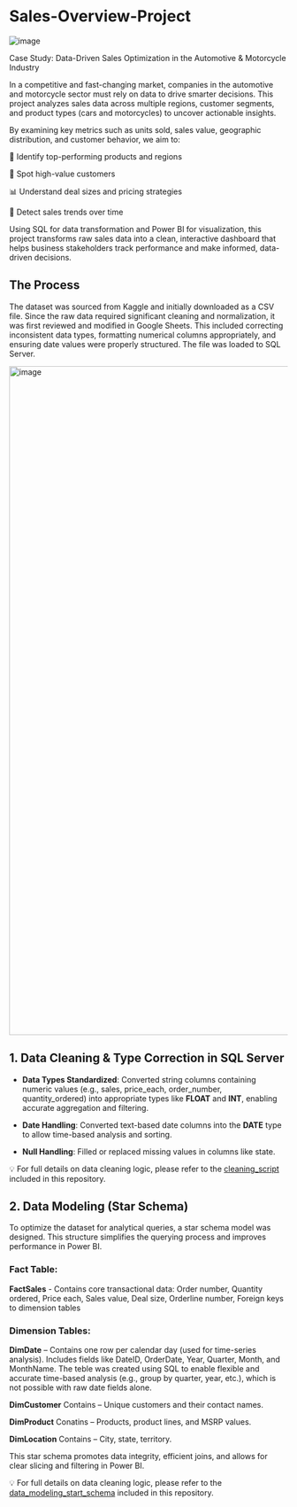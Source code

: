 # Sales-Overview-Project

![image](https://github.com/user-attachments/assets/16fde0f7-3063-4000-80bc-4972887d7254)



 Case Study: Data-Driven Sales Optimization in the Automotive & Motorcycle Industry

In a competitive and fast-changing market, companies in the automotive and motorcycle sector must rely on data to drive smarter decisions. This project analyzes sales data across multiple regions, customer segments, and product types (cars and motorcycles) to uncover actionable insights.

By examining key metrics such as units sold, sales value, geographic distribution, and customer behavior, we aim to:

📍 Identify top-performing products and regions

👥 Spot high-value customers

📊 Understand deal sizes and pricing strategies

📆 Detect sales trends over time

Using SQL for data transformation and Power BI for visualization, this project transforms raw sales data into a clean, interactive dashboard that helps business stakeholders track performance and make informed, data-driven decisions.

## The Process

The dataset was sourced from Kaggle and initially downloaded as a CSV file. Since the raw data required significant cleaning and normalization, it was first reviewed and modified in Google Sheets. This included correcting inconsistent data types, formatting numerical columns appropriately, and ensuring date values were properly structured. The file was loaded to SQL Server.

<img width="1208" alt="image" src="https://github.com/user-attachments/assets/d9e0645d-8246-4188-b3a5-99c253ba8c2d" />

## 1. Data Cleaning & Type Correction in SQL Server
* **Data Types Standardized**:  Converted string columns containing numeric values (e.g., sales, price_each, order_number, quantity_ordered) into appropriate types like **FLOAT** and **INT**, enabling accurate aggregation and filtering.

* **Date Handling**: Converted text-based date columns into the **DATE** type to allow time-based analysis and sorting.

* **Null Handling**: Filled or replaced missing values in columns like state.

💡 For full details on data cleaning logic, please refer to the [cleaning_script](SQL/cleaning_script.sql) included in this repository.

## 2. Data Modeling (Star Schema)
To optimize the dataset for analytical queries, a star schema model was designed. This structure simplifies the querying process and improves performance in Power BI.

### **Fact Table**:  
 
**FactSales** - Contains core transactional data: Order number, Quantity ordered, Price each, Sales value, Deal size, Orderline number, Foreign keys to dimension tables

### **Dimension Tables**:  

**DimDate** – Contains one row per calendar day (used for time-series analysis). Includes fields like DateID, OrderDate, Year, Quarter, Month, and MonthName.
The teble was created using SQL to enable flexible and accurate time-based analysis (e.g., group by quarter, year, etc.), which is not possible with raw date fields alone.

**DimCustomer** Contains – Unique customers and their contact names.

**DimProduct** Conatins – Products, product lines, and MSRP values.

**DimLocation** Contains – City, state, territory.

This star schema promotes data integrity, efficient joins, and allows for clear slicing and filtering in Power BI.

💡 For full details on data cleaning logic, please refer to the [data_modeling_start_schema](SQL/data_modeling_star_schema.sql) included in this repository.


